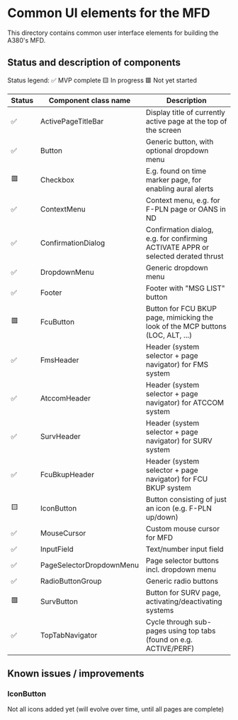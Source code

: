# Common UI elements for the MFD

This directory contains common user interface elements for building the A380's MFD.

## Status and description of components

Status legend:
✅ MVP complete
🟨 In progress
🟥 Not yet started

| Status      | Component class name | Description |
| ------------- | ------------- | ------------- |
| ✅ | ActivePageTitleBar | Display title of currently active page at the top of the screen |
| ✅ | Button | Generic button, with optional dropdown menu |
| 🟥 | Checkbox | E.g. found on time marker page, for enabling aural alerts |
| ✅ | ContextMenu | Context menu, e.g. for F-PLN page or OANS in ND |
| ✅ | ConfirmationDialog | Confirmation dialog, e.g. for confirming ACTIVATE APPR or selected derated thrust |
| ✅ | DropdownMenu | Generic dropdown menu |
| ✅ | Footer | Footer with "MSG LIST" button |
| 🟥 | FcuButton | Button for FCU BKUP page, mimicking the look of the MCP buttons (LOC, ALT, ...) |
| ✅ | FmsHeader | Header (system selector + page navigator) for FMS system |
| ✅ | AtccomHeader | Header (system selector + page navigator) for ATCCOM system |
| ✅ | SurvHeader | Header (system selector + page navigator) for SURV system |
| ✅ | FcuBkupHeader | Header (system selector + page navigator) for FCU BKUP system |
| 🟨 | IconButton | Button consisting of just an icon (e.g. F-PLN up/down) |
| ✅ | MouseCursor | Custom mouse cursor for MFD |
| ✅ | InputField | Text/number input field |
| ✅ | PageSelectorDropdownMenu | Page selector buttons incl. dropdown menu |
| ✅ | RadioButtonGroup | Generic radio buttons |
| 🟥 | SurvButton | Button for SURV page, activating/deactivating systems |
| ✅ | TopTabNavigator | Cycle through sub-pages using top tabs (found on e.g. ACTIVE/PERF) |

## Known issues / improvements

### IconButton

Not all icons added yet (will evolve over time, until all pages are complete)
